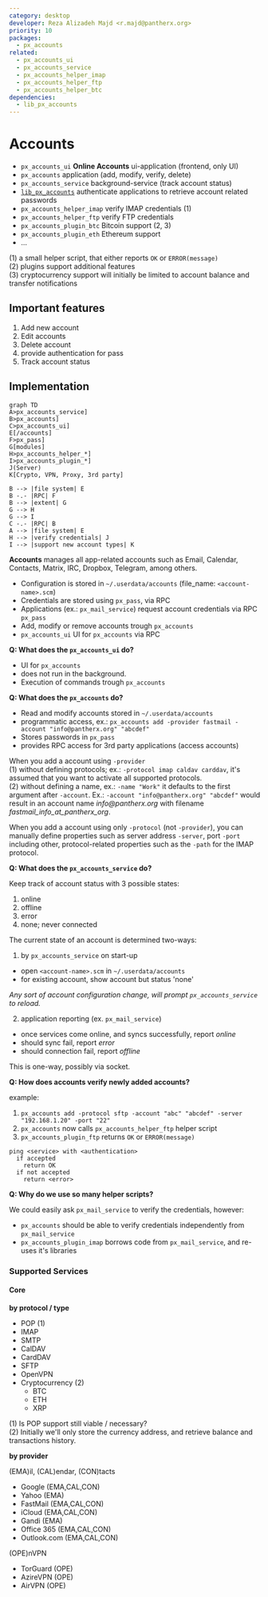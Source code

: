```yaml
---
category: desktop
developer: Reza Alizadeh Majd <r.majd@pantherx.org>
priority: 10
packages:
  - px_accounts
related:
  - px_accounts_ui
  - px_accounts_service
  - px_accounts_helper_imap
  - px_accounts_helper_ftp
  - px_accounts_helper_btc
dependencies:
  - lib_px_accounts
---
```


# Accounts

  - `px_accounts_ui` **Online Accounts** ui-application (frontend, only UI)
  - `px_accounts` application (add, modify, verify, delete)
  - `px_accounts_service` background-service (track account status)
  - [`lib_px_accounts`](https://git.pantherx.org/development/applications/lib_px_accounts) authenticate applications to retrieve account related passwords
  - `px_accounts_helper_imap` verify IMAP credentials (1)
  - `px_accounts_helper_ftp` verify FTP credentials
  - `px_accounts_plugin_btc` Bitcoin support (2, 3)
  - `px_accounts_plugin_eth` Ethereum support
  - ...

(1) a small helper script, that either reports `OK` or `ERROR(message)`  
(2) plugins support additional features  
(3) cryptocurrency support will initially be limited to account balance and transfer notifications

## Important features

  1. Add new account
  2. Edit accounts
  3. Delete account
  4. provide authentication for pass
  5. Track account status

## Implementation

```mermaid
graph TD
A>px_accounts_service]
B>px_accounts]
C>px_accounts_ui]
E[/accounts]
F>px_pass]
G[modules]
H>px_accounts_helper_*]
I>px_accounts_plugin_*]
J(Server)
K[Crypto, VPN, Proxy, 3rd party]

B --> |file system| E
B -.- |RPC| F
B --> |extent| G
G --> H
G --> I
C -.- |RPC| B
A --> |file system| E
H --> |verify credentials| J
I --> |support new account types| K
```

**Accounts** manages all app-related accounts such as Email, Calendar, Contacts, Matrix, IRC, Dropbox, Telegram, among others.

  - Configuration is stored in `~/.userdata/accounts` (file_name: `<account-name>.scm`)
  - Credentials are stored using `px_pass`, via RPC
  - Applications (ex.: `px_mail_service`) request account credentials via RPC `px_pass`
  - Add, modify or remove accounts trough `px_accounts`
  - `px_accounts_ui` UI for `px_accounts` via RPC

**Q: What does the `px_accounts_ui` do?**

  - UI for `px_accounts`
  - does not run in the background.
  - Execution of commands trough `px_accounts`

**Q: What does the `px_accounts` do?**

  - Read and modify accounts stored in `~/.userdata/accounts`
  - programmatic access, ex.: `px_accounts add -provider fastmail -account "info@pantherx.org" "abcdef"`
  - Stores passwords in `px_pass`
  - provides RPC access for 3rd party applications (access accounts)

When you add a account using `-provider`  
(1) without defining protocols; ex.: `-protocol imap caldav carddav`, it's assumed that you want to activate all supported protocols.   
(2) without defining a name, ex.: `-name "Work"` it defaults to the first argument after `-account`. Ex.: `-account "info@pantherx.org" "abcdef"` would result in an account name _info@pantherx.org_ with filename _fastmail_info_at_pantherx_org_.

When you add a account using only `-protocol` (not `-provider`), you can manually define properties such as server address `-server`, port `-port` including other, protocol-related properties such as the `-path` for the IMAP protocol.

**Q: What does the `px_accounts_service` do?**

Keep track of account status with 3 possible states:

  1. online
  2. offline
  3. error
  4. none; never connected

The current state of an account is determined two-ways:

1) by `px_accounts_service` on start-up

  - open `<account-name>.scm` in `~/.userdata/accounts`
  - for existing account, show account but status 'none'

_Any sort of account configuration change, will prompt `px_accounts_service` to reload._

2) application reporting (ex. `px_mail_service`)

  - once services come online, and syncs successfully, report _online_
  - should sync fail, report _error_
  - should connection fail, report _offline_

This is one-way, possibly via socket.

**Q: How does accounts verify newly added accounts?**

  example:

  1. `px_accounts add -protocol sftp -account "abc" "abcdef" -server "192.168.1.20" -port "22"`
  2. `px_accounts` now calls `px_accounts_helper_ftp` helper script
  1. `px_accounts_plugin_ftp` returns `OK` or `ERROR(message)`

    ping <service> with <authentication>
      if accepted
        return OK
      if not accepted
        return <error>

**Q: Why do we use so many helper scripts?**

We could easily ask `px_mail_service` to verify the credentials, however:

  - `px_accounts` should be able to verify credentials independently from `px_mail_service`
  - `px_accounts_plugin_imap` borrows code from `px_mail_service`, and re-uses it's libraries

### Supported Services

#### Core

**by protocol / type**

  - POP (1)
  - IMAP
  - SMTP
  - CalDAV
  - CardDAV
  - SFTP
  - OpenVPN
  - Cryptocurrency (2)
    - BTC
    - ETH
    - XRP

(1) Is POP support still viable / necessary?  
(2) Initially we'll only store the currency address, and retrieve balance and transactions history.

**by provider**

(EMA)il, (CAL)endar, (CON)tacts

  - Google (EMA,CAL,CON)
  - Yahoo (EMA)
  - FastMail (EMA,CAL,CON)
  - iCloud (EMA,CAL,CON)
  - Gandi (EMA)
  - Office 365 (EMA,CAL,CON)
  - Outlook.com (EMA,CAL,CON)

(OPE)nVPN

  - TorGuard (OPE)
  - AzireVPN (OPE)
  - AirVPN (OPE)